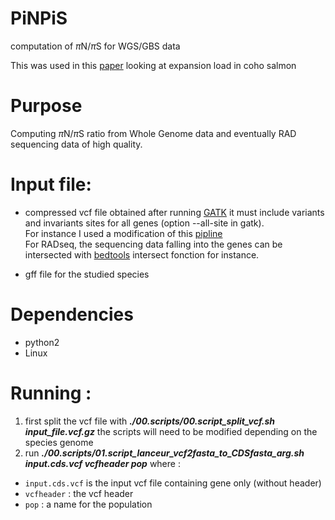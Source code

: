 # PiNPiS
computation of $\pi$N/$\pi$S for WGS/GBS data

This was used in this [paper](https://www.biorxiv.org/content/10.1101/732750v3) looking at expansion load in coho salmon 

# Purpose
Computing $\pi$N/$\pi$S ratio from Whole Genome data and eventually RAD sequencing data of high quality.

# Input file: 
* compressed vcf file obtained after running [GATK](https://gatk.broadinstitute.org/hc/en-us) it must include variants and invariants sites for all genes (option --all-site in gatk).  
For instance I used a modification of this [pipline](https://github.com/QuentinRougemont/gatk_haplotype)  
For RADseq, the sequencing data falling into the genes can be intersected with [bedtools](https://bedtools.readthedocs.io/en/latest/content/tools/intersect.html) intersect fonction for instance.

* gff file for the studied species

# Dependencies

* python2
* Linux

# Running :

1. first split the vcf file with ***./00.scripts/00.script_split_vcf.sh input_file.vcf.gz*** 
the scripts will need to be modified depending on the species genome
2. run ***./00.scripts/01.script_lanceur_vcf2fasta_to_CDSfasta_arg.sh input.cds.vcf vcfheader pop***
where :
* `input.cds.vcf` is the input vcf file containing gene only (without header)
* `vcfheader` : the vcf header
* `pop` : a name for the population
